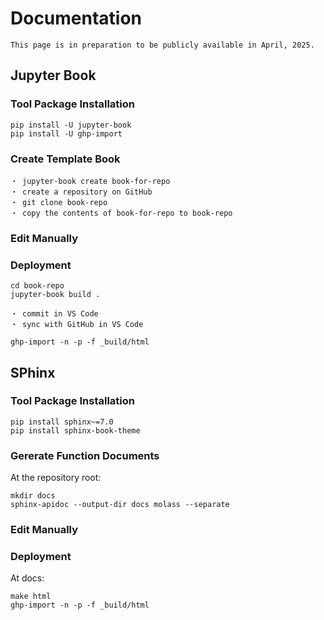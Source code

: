 # Documentation

```{warning}
This page is in preparation to be publicly available in April, 2025.
```

## Jupyter Book

### Tool Package Installation

```
pip install -U jupyter-book
pip install -U ghp-import
```

### Create Template Book
    ・ jupyter-book create book-for-repo
    ・ create a repository on GitHub
    ・ git clone book-repo
    ・ copy the contents of book-for-repo to book-repo

### Edit Manually


### Deployment

```none
cd book-repo
jupyter-book build .
```
    ・ commit in VS Code
    ・ sync with GitHub in VS Code

```none
ghp-import -n -p -f _build/html
```

## SPhinx

### Tool Package Installation

```none
pip install sphinx~=7.0 
pip install sphinx-book-theme
```

### Gererate Function Documents

At the repository root:

```none
mkdir docs
sphinx-apidoc --output-dir docs molass --separate
```

### Edit Manually



### Deployment

At docs:

```none
make html
ghp-import -n -p -f _build/html
```